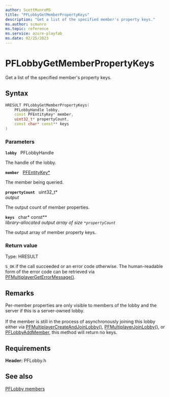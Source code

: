 ```yaml
---
author: ScottMunroMS
title: "PFLobbyGetMemberPropertyKeys"
description: "Get a list of the specified member's property keys."
ms.author: scmunro
ms.topic: reference
ms.service: azure-playfab
ms.date: 02/25/2023
---
```


# PFLobbyGetMemberPropertyKeys  

Get a list of the specified member's property keys.  

## Syntax  
  
```cpp
HRESULT PFLobbyGetMemberPropertyKeys(  
    PFLobbyHandle lobby,  
    const PFEntityKey* member,  
    uint32_t* propertyCount,  
    const char* const** keys  
)  
```  
  
### Parameters  
  
**`lobby`** &nbsp; PFLobbyHandle  
  
The handle of the lobby.  
  
**`member`** &nbsp; [PFEntityKey*](../../pfmultiplayer/pfentitykey_clientsdk.md)  
  
The member being queried.  
  
**`propertyCount`** &nbsp; uint32_t*  
*output*  
  
The output count of member properties.  
  
**`keys`** &nbsp; char* const**  
*library-allocated output array of size `*propertyCount`*  
  
The output array of member property keys.  
  
  
### Return value
Type: HRESULT
  
```S_OK``` if the call succeeded or an error code otherwise. The human-readable form of the error code can be retrieved via [PFMultiplayerGetErrorMessage()](../../pfmultiplayer/functions/pfmultiplayergeterrormessage.md).
  
## Remarks  
  
Per-member properties are only visible to members of the lobby and the server if this is a server-owned lobby. <br /><br /> If the member is still in the process of asynchronously joining this lobby either via [PFMultiplayerCreateAndJoinLobby()](pfmultiplayercreateandjoinlobby.md), [PFMultiplayerJoinLobby()](pfmultiplayerjoinlobby.md), or [PFLobbyAddMember](pflobbyaddmember.md), this method will return no keys.
  
## Requirements  
  
**Header:** PFLobby.h
  
## See also  
[PFLobby members](../pflobby_members.md)  

  
  
